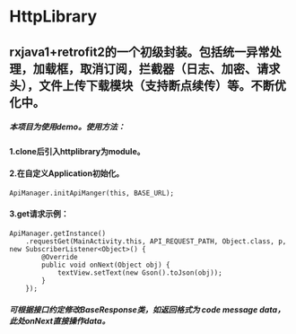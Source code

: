 # HttpLibrary
## rxjava1+retrofit2的一个初级封装。包括统一异常处理，加载框，取消订阅，拦截器（日志、加密、请求头），文件上传下载模块（支持断点续传）等。不断优化中。

##### 本项目为使用demo。使用方法：
#### 1.clone后引入httplibrary为module。
#### 2.在自定义Application初始化。
    ApiManager.initApiManger(this, BASE_URL);
#### 3.get请求示例：
    ApiManager.getInstance()
        .requestGet(MainActivity.this, API_REQUEST_PATH, Object.class, p, new SubscriberListener<Object>() {
            @Override
            public void onNext(Object obj) {
                textView.setText(new Gson().toJson(obj));
            }
        });

##### 可根据接口约定修改BaseResponse类，如返回格式为 code message data，此处onNext直接操作data。
